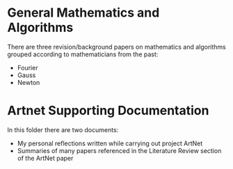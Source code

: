 # General Mathematics and Algorithms
There are three revision/background papers on mathematics and algorithms grouped according to mathematicians from the past:
* Fourier
* Gauss
* Newton  

# Artnet Supporting Documentation
In this folder there are two documents:
* My personal reflections written while carrying out project ArtNet
* Summaries of many papers referenced in the Literature Review section of the ArtNet paper






 





